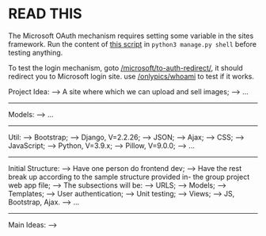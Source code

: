 # READ THIS

The Microsoft OAuth mechanism requires setting some variable in the sites framework.
Run the content of [this script](WAD2Project10A/django_setup.py) in `python3 manage.py shell`
before testing anything.

To test the login mechanism, goto [/microsoft/to-auth-redirect/](http://localhost:8000/microsoft/to-auth-redirect/),
it should redirect you to Microsoft login site. use [/onlypics/whoami](http://localhost:8000/onlypics/whoami) to test if it works.


Project Idea:
    --> A site where which we can upload and sell images;
    --> ...

-------------------------------------------------------------------------------

Models:
    --> ...

-------------------------------------------------------------------------------

Util:
    --> Bootstrap;
    --> Django, V=2.2.26;
    --> JSON;
    --> Ajax;
    --> CSS;
    --> JavaScript;
    --> Python, V=3.9.x;
    --> Pillow, V=9.0.0;
    --> ...

-------------------------------------------------------------------------------

Initial Structure:
    --> Have one person do frontend dev;
    --> Have the rest break up according to the sample structure provided in-
        the group project web app file;
        --> The subsections will be:
            --> URLS;
            --> Models;
            --> Templates;
            --> User authentication;
            --> Unit testing;
            --> Views;
            --> JS, Bootstrap, Ajax.
    --> ...

-------------------------------------------------------------------------------

Main Ideas:
    --> 
